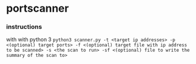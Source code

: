# portscanner


### instructions

with with python 3 
`python3 scanner.py -t <target ip addresses> -p <(optional) target ports> -f <(optional) target file with ip address to be scanned> -s <the scan to run> -sf <(optional) file to write the summary of the scan to>`
